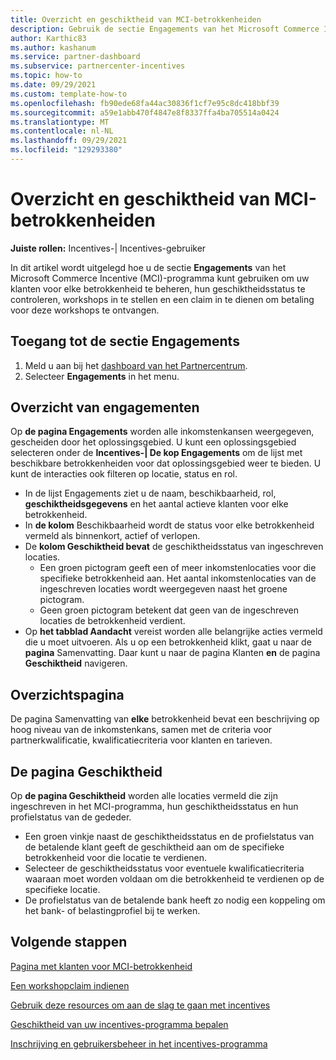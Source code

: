 ```yaml
---
title: Overzicht en geschiktheid van MCI-betrokkenheiden
description: Gebruik de sectie Engagements van het Microsoft Commerce Incentive-programma (MCI) om de status te bekijken, klanten te beheren, workshops in te stellen en workshopclaims in te dienen.
author: Karthic83
ms.author: kashanum
ms.service: partner-dashboard
ms.subservice: partnercenter-incentives
ms.topic: how-to
ms.date: 09/29/2021
ms.custom: template-how-to
ms.openlocfilehash: fb90ede68fa44ac30836f1cf7e95c8dc418bbf39
ms.sourcegitcommit: a59e1abb470f4847e8f8337ffa4ba705514a0424
ms.translationtype: MT
ms.contentlocale: nl-NL
ms.lasthandoff: 09/29/2021
ms.locfileid: "129293380"
---
```

# <a name="mci-engagements-overview-and-eligibility"></a>Overzicht en geschiktheid van MCI-betrokkenheiden

**Juiste rollen:** Incentives-| Incentives-gebruiker

In dit artikel wordt uitgelegd hoe u de sectie **Engagements** van het Microsoft Commerce Incentive (MCI)-programma kunt gebruiken om uw klanten voor elke betrokkenheid te beheren, hun geschiktheidsstatus te controleren, workshops in te stellen en een claim in te dienen om betaling voor deze workshops te ontvangen.

## <a name="access-the-engagements-section"></a>Toegang tot de sectie Engagements
1. Meld u aan bij het [dashboard van het Partnercentrum](https://partner.microsoft.com/dashboard).
2. Selecteer **Engagements** in het menu.

## <a name="engagements-overview"></a>Overzicht van engagementen
Op **de pagina Engagements** worden alle inkomstenkansen weergegeven, gescheiden door het oplossingsgebied. U kunt een oplossingsgebied selecteren onder de **Incentives-| De kop Engagements** om de lijst met beschikbare betrokkenheiden voor dat oplossingsgebied weer te bieden. U kunt de interacties ook filteren op locatie, status en rol.
- In de lijst Engagements ziet u de naam, beschikbaarheid, rol, **geschiktheidsgegevens** en het aantal actieve klanten voor elke betrokkenheid.
- In **de kolom** Beschikbaarheid wordt de status voor elke betrokkenheid vermeld als binnenkort, actief of verlopen. 
- De **kolom Geschiktheid bevat** de geschiktheidsstatus van ingeschreven locaties. 
   - Een groen pictogram geeft een of meer inkomstenlocaties voor die specifieke betrokkenheid aan. Het aantal inkomstenlocaties van de ingeschreven locaties wordt weergegeven naast het groene pictogram. 
   - Geen groen pictogram betekent dat geen van de ingeschreven locaties de betrokkenheid verdient. 
- Op **het tabblad Aandacht** vereist worden alle belangrijke acties vermeld die u moet uitvoeren. Als u op een betrokkenheid klikt, gaat u naar de **pagina** Samenvatting. Daar kunt u naar de pagina Klanten **en** de pagina **Geschiktheid** navigeren.

## <a name="summary-page"></a>Overzichtspagina
De pagina Samenvatting van **elke** betrokkenheid bevat een beschrijving op hoog niveau van de inkomstenkans, samen met de criteria voor partnerkwalificatie, kwalificatiecriteria voor klanten en tarieven. 

## <a name="eligibility-page"></a>De pagina Geschiktheid
Op **de pagina Geschiktheid** worden alle locaties vermeld die zijn ingeschreven in het MCI-programma, hun geschiktheidsstatus en hun profielstatus van de gededer.
- Een groen vinkje naast de geschiktheidsstatus en de profielstatus van de betalende klant geeft de geschiktheid aan om de specifieke betrokkenheid voor die locatie te verdienen. 
- Selecteer de geschiktheidsstatus voor eventuele kwalificatiecriteria waaraan moet worden voldaan om die betrokkenheid te verdienen op de specifieke locatie.
- De profielstatus van de betalende bank heeft zo nodig een koppeling om het bank- of belastingprofiel bij te werken.



## <a name="next-steps"></a>Volgende stappen
[Pagina met klanten voor MCI-betrokkenheid](/mci-engagements-customers)

[Een workshopclaim indienen](/mci-engagements-workshop)

[Gebruik deze resources om aan de slag te gaan met incentives](/incentives-get-started-intro)

[Geschiktheid van uw incentives-programma bepalen](/incentives-determined-your-program-eligibility)

[Inschrijving en gebruikersbeheer in het incentives-programma](/incentives-enroll)